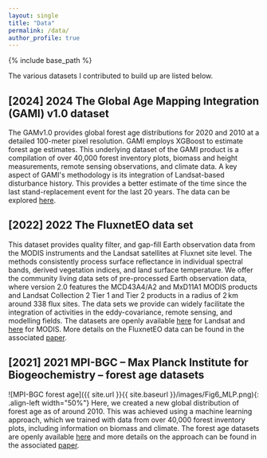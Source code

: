 ```yaml
---
layout: single
title: "Data"
permalink: /data/
author_profile: true
---
```


{% include base_path %}

The various datasets I contributed to build up are listed below.

## \[2024\] 2024 The Global Age Mapping Integration (GAMI) v1.0 dataset
The GAMv1.0 provides global forest age distributions for 2020 and 2010 at a detailed 100-meter pixel resolution. GAMI employs XGBoost to estimate forest age estimates. This underlying dataset of the GAMI product is a compilation of over 40,000 forest inventory plots, biomass and height measurements, remote sensing observations, and climate data. A key aspect of GAMI's methodology is its integration of Landsat-based disturbance history. This provides a better estimate of the time since the last stand-replacement event for the last 20 years. The data can be explored [here](https://besnardsim.users.earthengine.app/view/globalforestage).

## \[2022\] 2022 The FluxnetEO data set
This dataset provides quality filter, and gap-fill Earth observation data from the MODIS instruments and the Landsat satellites at Fluxnet site level. The methods consistently process surface reflectance in individual spectral bands, derived vegetation indices, and land surface temperature. We offer the community living data sets of pre-processed Earth observation data, where version 2.0 features the MCD43A4/A2 and MxD11A1 MODIS products and Landsat Collection 2 Tier 1 and Tier 2 products in a radius of 2 km around 338 flux sites. The data sets we provide can widely facilitate the integration of activities in the eddy-covariance, remote sensing, and modelling fields. The datasets are openly available [here](https://meta.icos-cp.eu/collections/zuQuNbNKrRPDD2_i-KiPXV0-) for Landsat and [here](https://meta.icos-cp.eu/collections/mdtEHjyujUDsC9vgMv5eeH8B) for MODIS. More details on the FluxnetEO data can be found in the associated [paper](https://doi.org/10.5194/bg-19-2805-2022).

## \[2021\] 2021 MPI-BGC – Max Planck Institute for Biogeochemistry – forest age datasets
![MPI-BGC forest age]({{ site.url }}{{ site.baseurl }}/images/Fig6_MLP.png){: .align-left width="50%"}
Here, we created a new global distribution of forest age as of around 2010. This was achieved using a machine learning approach, which we trained with data from over 40,000 forest inventory plots, including information on biomass and climate. The forest age datasets are openly available [here](https://doi.org/10.17871/ForestAgeBGI.2021) and more details on the approach can be found in the associated [paper](https://doi.org/10.5194/essd-13-4881-2021).



